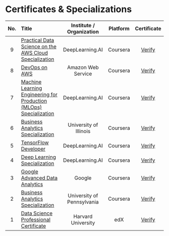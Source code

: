 # Certificates & Specializations

No. | Title | Institute / Organization | Platform | Certificate 
:--:| :-- | :--: | :--: | :--: |
9 | [Practical Data Science on the AWS Cloud Specialization](https://www.coursera.org/specializations/practical-data-science) | DeepLearning.AI | Coursera | [Verify](https://www.coursera.org/account/accomplishments/specialization/2Y44HHWYCZ65)
8 | [DevOps on AWS](https://www.coursera.org/specializations/aws-devops) | Amazon Web Service | Coursera | [Verify](https://coursera.org/share/1856e2a87a7f783c402b9eaf286bacdd)
7 | [Machine Learning Engineering for Production (MLOps) Specialization](https://www.coursera.org/specializations/machine-learning-engineering-for-production-mlops) | DeepLearning.AI | Coursera | [Verify](https://coursera.org/share/093f2e76aa889f29cd89e5cbce4c7a4c)
6 | [Business Analytics Specialization](https://www.coursera.org/specializations/analytics) | University of Illinois | Coursera | [Verify](https://coursera.org/share/8baef394caa5662dbeafb3f7fb25505e)
5 | [TensorFlow Developer](https://www.coursera.org/professional-certificates/tensorflow-in-practice) | DeepLearning.AI | Coursera | [Verify](https://coursera.org/share/024cb003ee9690659024f8ba98e63c06)  
4 | [Deep Learning Specialization](https://www.coursera.org/specializations/deep-learning) | DeepLearning.AI | Coursera | [Verify](https://coursera.org/share/e232996fd8b850acff5d6390bbf15592)  
3 | [Google Advanced Data Analytics](https://www.coursera.org/professional-certificates/google-advanced-data-analytics) | Google | Coursera | [Verify](https://coursera.org/share/e54ba6c9e47688bd177419ccd4f58e54)
2 | [Business Analytics Specialization](https://www.coursera.org/specializations/business-analytics) | University of Pennsylvania | Coursera | [Verify](https://coursera.org/share/62d0077fbb8e1edeba187fef31a68f3f)
1 | [Data Science Professional Certificate](https://www.edx.org/professional-certificate/harvardx-data-science) | Harvard University | edX | [Verify](https://credentials.edx.org/credentials/a50296a78a6e487eba8036b5740a3212/)
